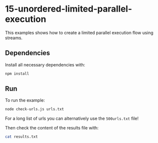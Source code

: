 # 15-unordered-limited-parallel-execution

This examples shows how to create a limited parallel execution flow using streams.

## Dependencies

Install all necessary dependencies with:

```bash
npm install
```

## Run

To run the example:

```bash
node check-urls.js urls.txt
```

For a long list of urls you can alternatively use the `500urls.txt` file!

Then check the content of the results file with:

```bash
cat results.txt
```
